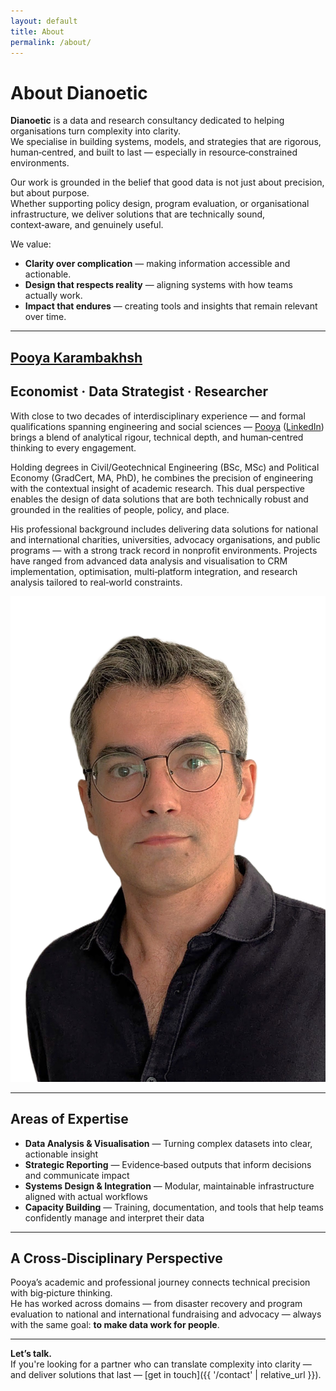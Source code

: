 ```yaml
---
layout: default
title: About
permalink: /about/
---
```


# About Dianoetic

**Dianoetic** is a data and research consultancy dedicated to helping organisations turn complexity into clarity.  
We specialise in building systems, models, and strategies that are rigorous, human‑centred, and built to last — especially in resource‑constrained environments.

Our work is grounded in the belief that good data is not just about precision, but about purpose.  
Whether supporting policy design, program evaluation, or organisational infrastructure, we deliver solutions that are technically sound, context‑aware, and genuinely useful.

We value:
- **Clarity over complication** — making information accessible and actionable.
- **Design that respects reality** — aligning systems with how teams actually work.
- **Impact that endures** — creating tools and insights that remain relevant over time.

---

<section class="hero">
  <div class="hero-content">
    <div class="hero-text">
        <h2><a href="https://pooya-karambakhsh.github.io">Pooya Karambakhsh</a></h2>
        <h2>Economist · Data Strategist · Researcher</h2>
        <p>
          With close to two decades of interdisciplinary experience — and formal qualifications spanning engineering and social sciences — <a href="https://pooya-karambakhsh.github.io">Pooya</a> (<a href="https://www.linkedin.com/in/pooya-karambakhsh">LinkedIn</a>) brings a blend of analytical rigour, technical depth, and human‑centred thinking to every engagement.
        </p>
        <p>
          Holding degrees in Civil/Geotechnical Engineering (BSc, MSc) and Political Economy (GradCert, MA, PhD), he combines the precision of engineering with the contextual insight of academic research. This dual perspective enables the design of data solutions that are both technically robust and grounded in the realities of people, policy, and place.
        </p>
        <p>
          His professional background includes delivering data solutions for national and international charities, universities, advocacy organisations, and public programs — with a strong track record in nonprofit environments. Projects have ranged from advanced data analysis and visualisation to CRM implementation, optimisation, multi‑platform integration, and research analysis tailored to real‑world constraints.
        </p>
    </div>
    <div class="hero-image">
      <img src="/assets/img/headshot_0.png" alt="Pooya Karambakhsh headshot">
    </div>
  </div>
</section>

---

## Areas of Expertise
- **Data Analysis & Visualisation** — Turning complex datasets into clear, actionable insight
- **Strategic Reporting** — Evidence‑based outputs that inform decisions and communicate impact
- **Systems Design & Integration** — Modular, maintainable infrastructure aligned with actual workflows
- **Capacity Building** — Training, documentation, and tools that help teams confidently manage and interpret their data

---

## A Cross‑Disciplinary Perspective

Pooya’s academic and professional journey connects technical precision with big‑picture thinking.  
He has worked across domains — from disaster recovery and program evaluation to national and international fundraising and advocacy — always with the same goal: **to make data work for people**.

---

**Let’s talk.**  
If you're looking for a partner who can translate complexity into clarity — and deliver solutions that last — [get in touch]({{ '/contact' | relative_url }}).
